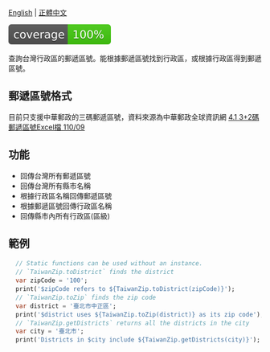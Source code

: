[English]() | [正體中文]()

![coverage][coverage_badge]

查詢台灣行政區的郵遞區號。能根據郵遞區號找到行政區，或根據行政區得到郵遞區號。

## 郵遞區號格式

目前只支援中華郵政的三碼郵遞區號，資料來源為中華郵政全球資訊網 [4.1 3+2碼郵遞區號Excel檔 110/09](https://www.post.gov.tw/post/internet/Download/index.jsp?ID=220306)

## 功能

* 回傳台灣所有郵遞區號
* 回傳台灣所有縣市名稱
* 根據行政區名稱回傳郵遞區號
* 根據郵遞區號回傳行政區名稱
* 回傳縣市內所有行政區(區級)

## 範例

```dart
  // Static functions can be used without an instance.
  // `TaiwanZip.toDistrict` finds the district
  var zipCode = '100';
  print('$zipCode refers to ${TaiwanZip.toDistrict(zipCode)}');
  // `TaiwanZip.toZip` finds the zip code
  var district = '臺北市中正區';
  print('$district uses ${TaiwanZip.toZip(district)} as its zip code');
  // `TaiwanZip.getDistricts` returns all the districts in the city
  var city = '臺北市';
  print('Districts in $city include ${TaiwanZip.getDistricts(city)}');
```


[coverage_badge]: coverage_badge.svg
